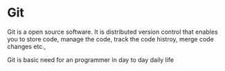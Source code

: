# Git

Git is a open source software. It is distributed version control that enables you to store code, manage the code, track the code histroy, merge code changes etc.,

Git is basic need for an programmer in day to day daily life